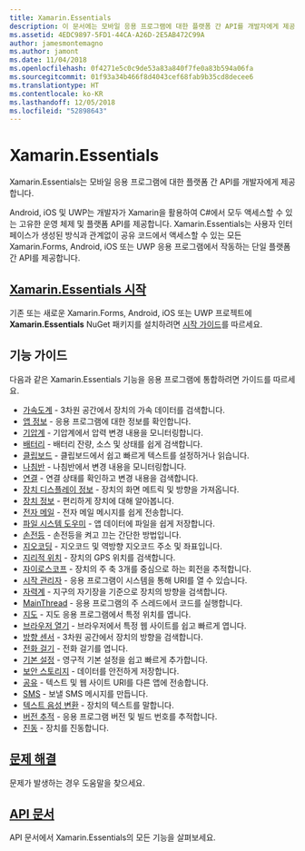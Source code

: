 ```yaml
---
title: Xamarin.Essentials
description: 이 문서에는 모바일 응용 프로그램에 대한 플랫폼 간 API를 개발자에게 제공하는 Xamarin.Essentials를 설명하는 다양한 가이드에 대한 링크가 들어 있습니다.
ms.assetid: 4EDC9897-5FD1-44CA-A26D-2E5AB472C99A
author: jamesmontemagno
ms.author: jamont
ms.date: 11/04/2018
ms.openlocfilehash: 0f4271e5c0c9de53a83a840f7fe0a83b594a06fa
ms.sourcegitcommit: 01f93a34b466f8d4043cef68fab9b35cd8decee6
ms.translationtype: HT
ms.contentlocale: ko-KR
ms.lasthandoff: 12/05/2018
ms.locfileid: "52898643"
---
```

# <a name="xamarinessentials"></a>Xamarin.Essentials

Xamarin.Essentials는 모바일 응용 프로그램에 대한 플랫폼 간 API를 개발자에게 제공합니다.

Android, iOS 및 UWP는 개발자가 Xamarin을 활용하여 C#에서 모두 액세스할 수 있는 고유한 운영 체제 및 플랫폼 API를 제공합니다. Xamarin.Essentials는 사용자 인터페이스가 생성된 방식과 관계없이 공유 코드에서 액세스할 수 있는 모든 Xamarin.Forms, Android, iOS 또는 UWP 응용 프로그램에서 작동하는 단일 플랫폼 간 API를 제공합니다.

## <a name="get-started-with-xamarinessentialsget-startedmdcontextxamarinxamarin-forms"></a>[Xamarin.Essentials 시작](get-started.md?context=xamarin/xamarin-forms)

기존 또는 새로운 Xamarin.Forms, Android, iOS 또는 UWP 프로젝트에 **Xamarin.Essentials** NuGet 패키지를 설치하려면 [시작 가이드](get-started.md)를 따르세요.

## <a name="feature-guides"></a>기능 가이드

다음과 같은 Xamarin.Essentials 기능을 응용 프로그램에 통합하려면 가이드를 따르세요.

* [가속도계](accelerometer.md?context=xamarin/xamarin-forms) - 3차원 공간에서 장치의 가속 데이터를 검색합니다.
* [앱 정보](app-information.md?context=xamarin/xamarin-forms) - 응용 프로그램에 대한 정보를 확인합니다.
* [기압계](barometer.md?context=xamarin/xamarin-forms) - 기압계에서 압력 변경 내용을 모니터링합니다.
* [배터리](battery.md?context=xamarin/xamarin-forms) - 배터리 잔량, 소스 및 상태를 쉽게 검색합니다.
* [클립보드](clipboard.md?context=xamarin/xamarin-forms) - 클립보드에서 쉽고 빠르게 텍스트를 설정하거나 읽습니다.
* [나침반](compass.md?context=xamarin/xamarin-forms) - 나침반에서 변경 내용을 모니터링합니다.
* [연결](connectivity.md?context=xamarin/xamarin-forms) - 연결 상태를 확인하고 변경 내용을 검색합니다.
* [장치 디스플레이 정보](device-display.md?context=xamarin/xamarin-forms) - 장치의 화면 메트릭 및 방향을 가져옵니다.
* [장치 정보](device-information.md?context=xamarin/xamarin-forms) - 편리하게 장치에 대해 알아봅니다.
* [전자 메일](email.md?context=xamarin/xamarin-forms) - 전자 메일 메시지를 쉽게 전송합니다.
* [파일 시스템 도우미](file-system-helpers.md?context=xamarin/xamarin-forms) - 앱 데이터에 파일을 쉽게 저장합니다.
* [손전등](flashlight.md?context=xamarin/xamarin-forms) - 손전등을 켜고 끄는 간단한 방법입니다.
* [지오코딩](geocoding.md?context=xamarin/xamarin-forms) - 지오코드 및 역방향 지오코드 주소 및 좌표입니다.
* [지리적 위치](geolocation.md?context=xamarin/xamarin-forms) - 장치의 GPS 위치를 검색합니다.
* [자이로스코프](gyroscope.md?context=xamarin/xamarin-forms) - 장치의 주 축 3개를 중심으로 하는 회전을 추적합니다.
* [시작 관리자](launcher.md?context=xamarin/xamarin-forms) - 응용 프로그램이 시스템을 통해 URI를 열 수 있습니다.
* [자력계](magnetometer.md?context=xamarin/xamarin-forms) - 지구의 자기장을 기준으로 장치의 방향을 검색합니다.
* [MainThread](main-thread.md?content=xamarin/xamarin-forms) - 응용 프로그램의 주 스레드에서 코드를 실행합니다.
* [지도](maps.md?content=xamarin/xamarin-forms) - 지도 응용 프로그램에서 특정 위치를 엽니다.
* [브라우저 열기](open-browser.md?context=xamarin/xamarin-forms) - 브라우저에서 특정 웹 사이트를 쉽고 빠르게 엽니다.
* [방향 센서](orientation-sensor.md?context=xamarin/xamarin-forms) - 3차원 공간에서 장치의 방향을 검색합니다.
* [전화 걸기](phone-dialer.md?context=xamarin/xamarin-forms) - 전화 걸기를 엽니다.
* [기본 설정](preferences.md?context=xamarin/xamarin-forms) - 영구적 기본 설정을 쉽고 빠르게 추가합니다.
* [보안 스토리지](secure-storage.md?context=xamarin/xamarin-forms) - 데이터를 안전하게 저장합니다.
* [공유](share.md?context=xamarin/xamarin-forms) - 텍스트 및 웹 사이트 URI를 다른 앱에 전송합니다.
* [SMS](sms.md?context=xamarin/xamarin-forms) - 보낼 SMS 메시지를 만듭니다.
* [텍스트 음성 변환](text-to-speech.md?context=xamarin/xamarin-forms) - 장치의 텍스트를 말합니다.
* [버전 추적](version-tracking.md?context=xamarin/xamarin-forms) - 응용 프로그램 버전 및 빌드 번호를 추적합니다.
* [진동](vibrate.md?context=xamarin/xamarin-forms) - 장치를 진동합니다.

## <a name="troubleshootingtroubleshootingmdcontextxamarinxamarin-forms"></a>[문제 해결](troubleshooting.md?context=xamarin/xamarin-forms)

문제가 발생하는 경우 도움말을 찾으세요.

## <a name="api-documentationxrefxamarinessentials"></a>[API 문서](xref:Xamarin.Essentials)

API 문서에서 Xamarin.Essentials의 모든 기능을 살펴보세요.
